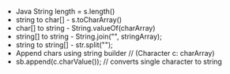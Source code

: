 - Java String length = s.length()
- string to char[] - s.toCharArray()
- char[] to string - String.valueOf(charArray)
​
- string[] to string - String.join("", stringArray);
- string to string[] - str.split("");
​
- Append chars using string builder // (Character c: charArray)
- sb.append(c.charValue()); // converts single character to string